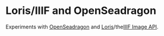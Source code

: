 Loris/IIIF and OpenSeadragon
============================
Experiments with [OpenSeadragon](https://github.com/openseadragon/openseadragon) and [Loris](https://github.com/pulibrary/loris)/the[IIIF Image API](http://www-sul.stanford.edu/iiif/image-api/).